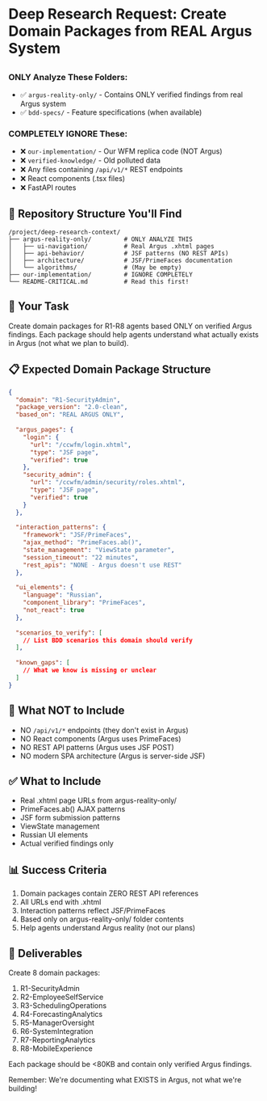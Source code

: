 # Deep Research Request: Create Domain Packages from REAL Argus System

## 



### ONLY Analyze These Folders:
- ✅ `argus-reality-only/` - Contains ONLY verified findings from real Argus system
- ✅ `bdd-specs/` - Feature specifications (when available)

### COMPLETELY IGNORE These:
- ❌ `our-implementation/` - Our WFM replica code (NOT Argus)
- ❌ `verified-knowledge/` - Old polluted data
- ❌ Any files containing `/api/v1/*` REST endpoints
- ❌ React components (.tsx files)
- ❌ FastAPI routes

## 📁 Repository Structure You'll Find

```
/project/deep-research-context/
├── argus-reality-only/         # ONLY ANALYZE THIS
│   ├── ui-navigation/          # Real Argus .xhtml pages
│   ├── api-behavior/           # JSF patterns (NO REST APIs)
│   ├── architecture/           # JSF/PrimeFaces documentation
│   └── algorithms/             # (May be empty)
├── our-implementation/         # IGNORE COMPLETELY
└── README-CRITICAL.md          # Read this first!
```

## 🎯 Your Task

Create domain packages for R1-R8 agents based ONLY on verified Argus findings. Each package should help agents understand what actually exists in Argus (not what we plan to build).

## 📋 Expected Domain Package Structure

```json
{
  "domain": "R1-SecurityAdmin",
  "package_version": "2.0-clean",
  "based_on": "REAL ARGUS ONLY",
  
  "argus_pages": {
    "login": {
      "url": "/ccwfm/login.xhtml",
      "type": "JSF page",
      "verified": true
    },
    "security_admin": {
      "url": "/ccwfm/admin/security/roles.xhtml",
      "type": "JSF page",
      "verified": true
    }
  },
  
  "interaction_patterns": {
    "framework": "JSF/PrimeFaces",
    "ajax_method": "PrimeFaces.ab()",
    "state_management": "ViewState parameter",
    "session_timeout": "22 minutes",
    "rest_apis": "NONE - Argus doesn't use REST"
  },
  
  "ui_elements": {
    "language": "Russian",
    "component_library": "PrimeFaces",
    "not_react": true
  },
  
  "scenarios_to_verify": [
    // List BDD scenarios this domain should verify
  ],
  
  "known_gaps": [
    // What we know is missing or unclear
  ]
}
```

## 🚫 What NOT to Include

- NO `/api/v1/*` endpoints (they don't exist in Argus)
- NO React components (Argus uses PrimeFaces)
- NO REST API patterns (Argus uses JSF POST)
- NO modern SPA architecture (Argus is server-side JSF)

## ✅ What to Include

- Real .xhtml page URLs from argus-reality-only/
- PrimeFaces.ab() AJAX patterns
- JSF form submission patterns
- ViewState management
- Russian UI elements
- Actual verified findings only

## 📊 Success Criteria

1. Domain packages contain ZERO REST API references
2. All URLs end with .xhtml
3. Interaction patterns reflect JSF/PrimeFaces
4. Based only on argus-reality-only/ folder contents
5. Help agents understand Argus reality (not our plans)

## 🎯 Deliverables

Create 8 domain packages:
1. R1-SecurityAdmin
2. R2-EmployeeSelfService  
3. R3-SchedulingOperations
4. R4-ForecastingAnalytics
5. R5-ManagerOversight
6. R6-SystemIntegration
7. R7-ReportingAnalytics
8. R8-MobileExperience

Each package should be <80KB and contain only verified Argus findings.

Remember: We're documenting what EXISTS in Argus, not what we're building!